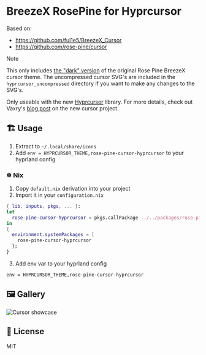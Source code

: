 # BreezeX RosePine for Hyprcursor

Based on:

- https://github.com/ful1e5/BreezeX_Cursor
- https://github.com/rose-pine/cursor

> [!NOTE]
> This only includes [the "dark" version](https://github.com/rose-pine/cursor#gallery) of the original Rose Pine BreezeX cursor theme. The uncompressed cursor SVG's are included in the `hyprcursor_uncompressed` directory if you want to make any changes to the SVG's.

Only useable with the new [Hyprcursor](https://github.com/hyprwm/hyprcursor) library. For more details, check out Vaxry's [blog post](https://blog.vaxry.net/articles/2024-cursors) on the new cursor project.

## 🏗️ Usage

1. Extract to `~/.local/share/icons`
2. Add `env = HYPRCURSOR_THEME,rose-pine-cursor-hyprcursor` to your hyprland config

### ❄ Nix

1. Copy `default.nix` derivation into your project
2. Import it in your `configuration.nix`

```nix
{ lib, inputs, pkgs, ... }:
let
  rose-pine-cursor-hyprcursor = pkgs.callPackage ../../packages/rose-pine-cursor-hyprcursor/default.nix { };
in
{
  environment.systemPackages = [
    rose-pine-cursor-hyprcursor
  };
}
```

3. Add env var to your hyprland config

```
env = HYPRCURSOR_THEME,rose-pine-cursor-hyprcursor
```

## 🖼️ Gallery

![Cursor showcase](https://github.com/rose-pine/cursor/assets/44733677/0c4f6823-48d5-4ec1-8e1c-201b22463ea1)

## 📝 License

MIT

